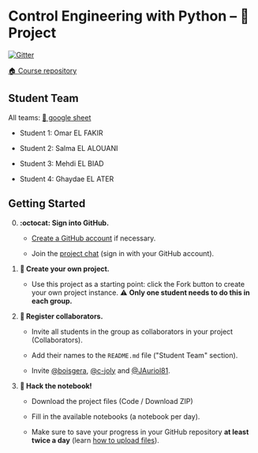 # Control Engineering with Python – 🚀 Project

[![Gitter](https://badges.gitter.im/control-engineering-with-python-project-2021-2022/community.svg)](https://gitter.im/control-engineering-with-python-project-2021-2022/community?utm_source=badge&utm_medium=badge&utm_campaign=pr-badge)

[:house: Course repository](https://github.com/boisgera/control-engineering-with-python)




## Student Team

All teams: [📝 google sheet](https://docs.google.com/spreadsheets/d/1zVxcBHFnbXDubI1lBR6j4MNshkQwlGT3yl5JXo6oIBM/edit?usp=sharing)

<!-- 🖥 Teams meeting URL: ❔ -->

  - Student 1: Omar EL FAKIR

  - Student 2: Salma EL ALOUANI

  - Student 3: Mehdi EL BIAD

  - Student 4: Ghaydae EL ATER

## Getting Started

  0. **:octocat: Sign into GitHub.**   
     
     - [Create a GitHub account](https://github.com/join) if necessary.
     
     - Join the [project chat](https://gitter.im/control-engineering-with-python-project-2021-2022/community?utm_source=share-link&utm_medium=link&utm_campaign=share-link)
     (sign in with your GitHub account).

  1. **🎉 Create your own project.**  
     
     - Use this project as a starting point: 
       click the Fork button to create your own project instance.
       ⚠️ **Only one student needs to do this in each group.**

  2. **👥 Register collaborators.**  
    
       - Invite all students in the group as collaborators in your project (Collaborators).
      
       - Add their names to the `README.md` file ("Student Team" section).

       - Invite [@boisgera](https://github.com/boisgera), 
        [@c-joly](https://github.com/c-joly) and [@JAuriol81](https://github.com/JAuriol81). 

  3. **📔 Hack the notebook!**  
     
     - Download the project files (Code / Download ZIP) 
     
     - Fill in the available notebooks (a notebook per day).

     - Make sure to save your progress in your GitHub repository **at least twice
     a day** (learn [how to upload files](https://docs.github.com/en/github/managing-files-in-a-repository/adding-a-file-to-a-repository)).
